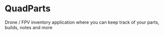 # QuadParts
Drone / FPV inventory application where you can keep track of your parts, builds, notes and more

